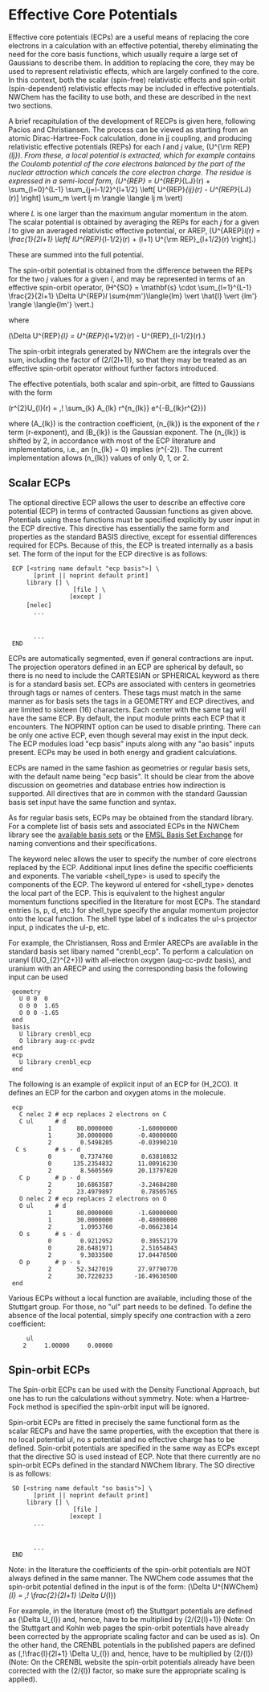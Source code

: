 

# Effective Core Potentials

Effective core potentials (ECPs) are a useful means of replacing the
core electrons in a calculation with an effective potential, thereby
eliminating the need for the core basis functions, which usually require
a large set of Gaussians to describe them. In addition to replacing the
core, they may be used to represent relativistic effects, which are
largely confined to the core. In this context, both the scalar
(spin-free) relativistic effects and spin-orbit (spin-dependent)
relativistic effects may be included in effective potentials. NWChem has
the facility to use both, and these are described in the next two
sections.

A brief recapitulation of the development of RECPs is given here,
following Pacios and Christiansen. The process can be viewed as starting
from an atomic Dirac-Hartree-Fock calculation, done in jj coupling, and
producing relativistic effective potentials (REPs) for each *l* and *j*
value, \(U^{\rm REP}_{lj}\). From these, a local potential is extracted,
which for example contains the Coulomb potential of the core electrons
balanced by the part of the nuclear attraction which cancels the core
electron charge. The residue is expressed in a semi-local form,
\(U^{REP} = U^{REP}_{LJ}(r) + \sum_{l=0}^{L-1} \sum_{j=l-1/2}^{l+1/2} \left[ U^{REP}_{ij}(r) - U^{REP}_{LJ}(r)] \right] \sum_m \vert lj m \rangle \langle lj m \vert\)

where *L* is one larger than the maximum angular momentum in the atom.
The scalar potential is obtained by averaging the REPs for each *j* for
a given *l* to give an averaged relativistic effective potential, or
AREP,
\(U^{AREP}_l(r) = \frac{1}{2l+1} \left[ lU^{REP}_{l-1/2}(r) + (l+1) U^{\rm REP}_{l+1/2}(r) \right].\)

These are summed into the full potential.

The spin-orbit potential is obtained from the difference between the
REPs for the two *j* values for a given *l*, and may be represented in
terms of an effective spin-orbit operator,
\(H^{SO} = \mathbf{s} \cdot \sum_{l=1}^{L-1} \frac{2}{2l+1} \Delta U^{REP}_l \sum_{mm'}\langle{lm} \vert \hat{l} \vert {lm'} \rangle \langle{lm'} \vert.\)

where

\(\Delta U^{REP}_{l} = U^{REP}_{l+1/2}(r) - U^{REP}_{l-1/2}(r).\)

The spin-orbit integrals generated by NWChem are the integrals over the
sum, including the factor of \(2/(2l+1)\), so that they may be treated
as an effective spin-orbit operator without further factors introduced.

The effective potentials, both scalar and spin-orbit, are fitted to
Gaussians with the form

\(r^{2}U_{l}(r) = \,\! \sum_{k} A_{lk} r^{n_{lk}} e^{-B_{lk}r^{2}}\)

where \(A_{lk}\) is the contraction coefficient, \(n_{lk}\) is the
exponent of the *r* term (r-exponent), and \(B_{lk}\) is the Gaussian
exponent. The \(n_{lk}\) is shifted by 2, in accordance with most of the
ECP literature and implementations, i.e., an \(n_{lk} = 0\) implies
\(r^{-2}\). The current implementation allows \(n_{lk}\) values of only
0, 1, or 2.

## Scalar ECPs

The optional directive ECP allows the user to describe an effective core
potential (ECP) in terms of contracted Gaussian functions as given
above. Potentials using these functions must be specified explicitly by
user input in the ECP directive. This directive has essentially the same
form and properties as the standard BASIS directive, except for
essential differences required for ECPs. Because of this, the ECP is
treated internally as a basis set. The form of the input for the ECP
directive is as
follows:

` ECP [<string name default "ecp basis">] \`  
`       [print || noprint default print]`  
`    `<string tag>` library [`<string tag_in_lib>`] \`  
`                 `<string standard_set>` [file `<filename>`] \`  
`                 [except `<string tag list>`]`  
`    `<string tag>` [nelec] `<integer number_of_electrons_replaced>  
`       ...`  
`    `<string tag>` `<string shell_type>  
`    `<real r-exponent>` `<real Gaussian-exponent>` `<real list_of_coefficients>  
`       ...`  
` END`

ECPs are automatically segmented, even if general contractions are
input. The projection operators defined in an ECP are spherical by
default, so there is no need to include the CARTESIAN or SPHERICAL
keyword as there is for a standard basis set. ECPs are associated with
centers in geometries through tags or names of centers. These tags must
match in the same manner as for basis sets the tags in a GEOMETRY and
ECP directives, and are limited to sixteen (16) characters. Each center
with the same tag will have the same ECP. By default, the input module
prints each ECP that it encounters. The NOPRINT option can be used to
disable printing. There can be only one active ECP, even though several
may exist in the input deck. The ECP modules load "ecp basis" inputs
along with any "ao basis" inputs present. ECPs may be used in both
energy and gradient calculations.

ECPs are named in the same fashion as geometries or regular basis sets,
with the default name being "ecp basis". It should be clear from the
above discussion on geometries and database entries how indirection is
supported. All directives that are in common with the standard Gaussian
basis set input have the same function and syntax.

As for regular basis sets, ECPs may be obtained from the standard
library. For a complete list of basis sets and associated ECPs in the
NWChem library see the [available basis
sets](Release66:AvailableBasisSets "wikilink") or the [EMSL Basis Set
Exchange](https://bse.pnl.gov/bse/portal) for naming conventions and
their specifications.

The keyword nelec allows the user to specify the number of core
electrons replaced by the ECP. Additional input lines define the
specific coefficients and exponents. The variable <shell_type> is used
to specify the components of the ECP. The keyword ul entered for
<shell_type> denotes the local part of the ECP. This is equivalent to
the highest angular momentum functions specified in the literature for
most ECPs. The standard entries (s, p, d, etc.) for shell\_type specify
the angular momentum projector onto the local function. The shell type
label of s indicates the ul-s projector input, p indicates the ul-p,
etc.

For example, the Christiansen, Ross and Ermler ARECPs are available in
the standard basis set libary named "crenbl\_ecp". To perform a
calculation on uranyl (\(UO_{2}^{2+}\)) with all-electron oxygen
(aug-cc-pvdz basis), and uranium with an ARECP and using the
corresponding basis the following input can be used

` geometry`  
`   U 0 0  0`  
`   O 0 0  1.65`  
`   O 0 0 -1.65`  
` end`  
` basis `  
`   U library crenbl_ecp`  
`   O library aug-cc-pvdz`  
` end`  
` ecp`  
`   U library crenbl_ecp`  
` end`

The following is an example of explicit input of an ECP for \(H_2CO\).
It defines an ECP for the carbon and oxygen atoms in the molecule.

` ecp`  
`   C nelec 2 # ecp replaces 2 electrons on C`  
`   C ul      # d`  
`           1       80.0000000       -1.60000000`  
`           1       30.0000000       -0.40000000`  
`           2        0.5498205       -0.03990210`  
`  C s        # s - d `  
`           0        0.7374760        0.63810832`  
`           0      135.2354832       11.00916230`  
`           2        8.5605569       20.13797020`  
`   C p       # p - d`  
`           2       10.6863587       -3.24684280`  
`           2       23.4979897        0.78505765`  
`   O nelec 2 # ecp replaces 2 electrons on O`  
`   O ul      # d `  
`           1       80.0000000       -1.60000000`  
`           1       30.0000000       -0.40000000`  
`           2        1.0953760       -0.06623814`  
`   O s       # s - d`  
`           0        0.9212952        0.39552179`  
`           0       28.6481971        2.51654843`  
`           2        9.3033500       17.04478500`  
`   O p       # p - s `  
`           2       52.3427019       27.97790770`  
`           2       30.7220233      -16.49630500`  
` end`

Various ECPs without a local function are available, including those of
the Stuttgart group. For those, no "ul" part needs to be defined. To
define the absence of the local potential, simply specify one
contraction with a zero coefficient:

`    `<string tag>` ul`  
`    2     1.00000     0.00000`

## Spin-orbit ECPs

The Spin-orbit ECPs can be used with the Density Functional Approach,
but one has to run the calculations without symmetry. Note: when a
Hartree-Fock method is specified the spin-orbit input will be ignored.

Spin-orbit ECPs are fitted in precisely the same functional form as the
scalar RECPs and have the same properties, with the exception that there
is no local potential ul, no *s* potential and no effective charge has
to be defined. Spin-orbit potentials are specified in the same way as
ECPs except that the directive SO is used instead of ECP. Note that
there currently are no spin-orbit ECPs defined in the standard NWChem
library. The SO directive is as
follows:

` SO [<string name default "so basis">] \`  
`       [print || noprint default print]`  
`    `<string tag>` library [`<string tag_in_lib>`] \`  
`                 `<string standard_set>` [file `<filename>`]`  
`                 [except `<string tag list>`]`  
`       ...`  
`    `<string tag>` `<string shell_type>  
`    `<real r-exponent>` `<real Gaussian-exponent>` `<real list_of_coefficients>  
`       ...`  
` END`

Note: in the literature the coefficients of the spin-orbit potentials
are NOT always defined in the same manner. The NWChem code assumes that
the spin-orbit potential defined in the input is of the form:
\(\Delta U^{NWChem}_{l} = \,\! \frac{2}{2l+1} \Delta U_{l}\)

For example, in the literature (most of) the Stuttgart potentials are
defined as \(\Delta U_{l}\) and, hence, have to be multiplied by
\(2/(2{l}+1)\) (Note: On the Stuttgart and Kohln web pages the
spin-orbit potentials have already been corrected by the appropriate
scaling factor and can be used as is). On the other hand, the CRENBL
potentials in the published papers are defined as
\(\,\!\frac{l}{2l+1} \Delta U_{l}\) and, hence, have to be multiplied by
\(2/{l}\) (Note: On the CRENBL website the spin-orbit potentials already
have been corrected with the \(2/{l}\) factor, so make sure the
appropriate scaling is applied).